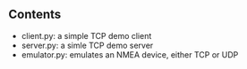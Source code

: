 
## Contents ##

- client.py: a simple TCP demo client
- server.py: a simle TCP demo server
- emulator.py: emulates an NMEA device, either TCP or UDP
